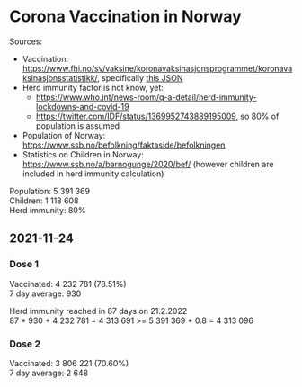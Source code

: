 # Corona Vaccination in Norway

Sources:

- Vaccination: <https://www.fhi.no/sv/vaksine/koronavaksinasjonsprogrammet/koronavaksinasjonsstatistikk/>, specifically [this JSON](https://www.fhi.no/api/chartdata/api/99119)
- Herd immunity factor is not know, yet:
  - <https://www.who.int/news-room/q-a-detail/herd-immunity-lockdowns-and-covid-19>
  - <https://twitter.com/IDF/status/1369952743889195009>, so 80% of population is assumed
- Population of Norway: <https://www.ssb.no/befolkning/faktaside/befolkningen>
- Statistics on Children in Norway: https://www.ssb.no/a/barnogunge/2020/bef/ (however children are included in herd immunity calculation)

Population: 5 391 369  
Children: 1 118 608  
Herd immunity: 80%  

## 2021-11-24

### Dose 1

Vaccinated: 4 232 781 (78.51%)  
7 day average: 930

Herd immunity reached in 87 days on 21.2.2022  
87 * 930 + 4 232 781 = 4 313 691 >= 5 391 369 * 0.8 = 4 313 096

### Dose 2

Vaccinated: 3 806 221 (70.60%)  
7 day average: 2 648

